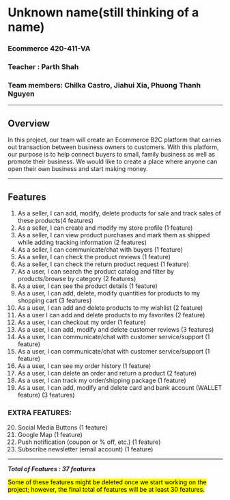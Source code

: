 

# Unknown name(still thinking of a name)
### Ecommerce 420-411-VA  

### Teacher : Parth Shah

### Team members: Chilka Castro,  Jiahui Xia,  Phuong Thanh Nguyen

--------

## Overview

In this project, our team will create an Ecommerce B2C platform that carries out transaction between business owners to customers. With this platform, our purpose is to help connect buyers to small, family business as well as promote their business. We would like to create a place where anyone can open their own business and start making money. 

---------------

## Features

1. As a seller, I can add, modify, delete products for sale and track sales of these products(4 features) 
2. As a seller, I can create and modify my store profile (1 feature)
3. As a seller, I can view product purchases and mark them as shipped while adding tracking information (2 features)
4. As a seller, I can communicate/chat with buyers (1 feature)
5. As a seller, I can check the product reviews (1 feature)
6. As a seller, I can check the return product request (1 feature)
7. As a user, I can search the product catalog and filter by products/browse by category (2 features)
8. As a user, I can see the product details (1 feature)
9. As a user, I can add, delete, modify quantities for products to my shopping cart (3 features)
10. As a user, I can add and delete products to my wishlist (2 feature)
11. As a user I can add and delete products to my favorites (2 feature)
12. As a user, I can checkout my order (1 feature)
13. As a user, I can add, modify and delete customer reviews (3 features)
14. As a user, I can communicate/chat with customer service/support (1 feature)
15. As a user, I can communicate/chat with customer service/support (1 feature)
16. As a user, I can see my order history (1 feature)
17. As a user, I can delete an order and return a product (2 feature)
18. As a user, I can track my order/shipping package (1 feature)
19. As a user, I can add, modify and delete card and bank account (WALLET feature) (3 features)

### EXTRA FEATURES:
20. Social Media Buttons (1 feature)
21. Google Map (1 feature)
22. Push notification (coupon or % off, etc.) (1 feature)
23. Subscribe newsletter (email account) (1 feature)

-------------------------------------------------------------

***Total of Features : 37 features***

<mark>Some of these features might be deleted once we start working on the project; however, the final total of features will be at least 30 features.</makr>